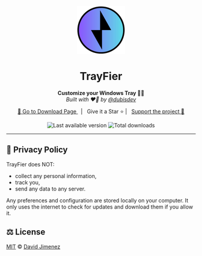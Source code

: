 <p align="center">
  <a href="https://github.com/dubisdev/trayfier">
    <img alt="Runmath icon" src="./src-tauri/icons/128x128.png"/>
  </a>
</p>

<h1 align="center">TrayFier</h1>

<p align="center">
  <strong>Customize your Windows Tray 🧙‍♂️</i></strong>
  <br/>
  <i>Built with ❤️‍🔥 by <a href="https://github.com/dubisdev">@dubisdev</a></i>
</p>

<p align="center">
  <a href="https://github.com/dubisdev/trayfier/releases/latest">
    🔗 Go to Download Page
  </a>
    &nbsp; | &nbsp; Give it a Star ⭐ | &nbsp;
    <a href="https://www.buymeacoffee.com/dubisdev">Support the project 🤝</a>
</p>

<p align="center">
  <img
      src="https://img.shields.io/github/package-json/v/dubisdev/trayfier?label=Version&style=flat-square"
      alt="Last available version" />
  <img
      src="https://img.shields.io/github/downloads/dubisdev/trayfier/total.svg?style=flat-square&color=blue&label=Downloads"
      alt="Total downloads" />
</p>

<hr />

<!-- # Features 🧙‍♂️

TrayFier is a simple tool that allows adding custom actions to the Windows Tray.

- **Easy as 1-2-3**: Input a Name + Choose an Icon + Select a Path/Url = Done! -->

<!-- ## Roadmap

- [ ] Add config menu
- [ ] Save images to own src to avoid lost if image is deleted in origin folder
- [ ] Configure shortcuts for Actions
- [ ] Multiple actions in One Tray Icon (menus & submenus)
- [ ] Multiple actions in one -> Press one, do more than one thing

## Planned Actions

- [x] Open SRC (image, folder, executable...)
- [ ] Execute code
- [ ] System Actions (volume up/down, silence, screen capture, shutdown ...) -->

## 🔐 Privacy Policy

TrayFier does NOT:

- collect any personal information,
- track you,
- send any data to any server.

Any preferences and configuration are stored locally on your computer.
It only uses the internet to check for updates and download them if you allow it.

## ⚖️ License

[MIT](./LICENSE.md) © [David Jimenez](https://dubis.dev)
